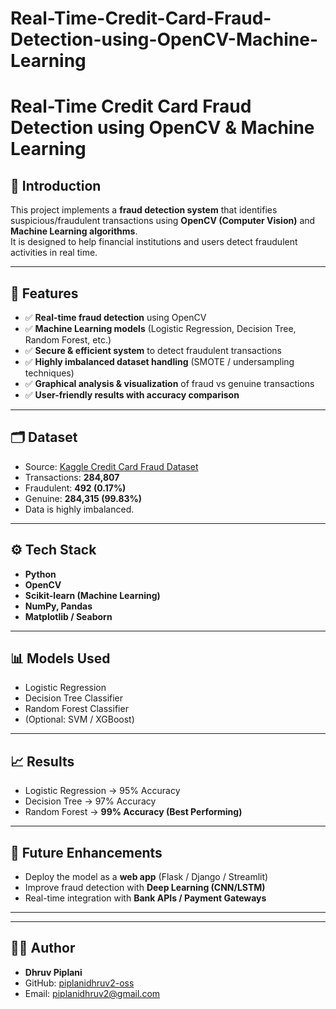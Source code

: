 # Real-Time-Credit-Card-Fraud-Detection-using-OpenCV-Machine-Learning

# Real-Time Credit Card Fraud Detection using OpenCV & Machine Learning

## 📖 Introduction
This project implements a **fraud detection system** that identifies suspicious/fraudulent transactions using **OpenCV (Computer Vision)** and **Machine Learning algorithms**.  
It is designed to help financial institutions and users detect fraudulent activities in real time.

---

## 🚀 Features
- ✅ **Real-time fraud detection** using OpenCV  
- ✅ **Machine Learning models** (Logistic Regression, Decision Tree, Random Forest, etc.)  
- ✅ **Secure & efficient system** to detect fraudulent transactions  
- ✅ **Highly imbalanced dataset handling** (SMOTE / undersampling techniques)  
- ✅ **Graphical analysis & visualization** of fraud vs genuine transactions  
- ✅ **User-friendly results with accuracy comparison**

---

## 🗂️ Dataset
- Source: [Kaggle Credit Card Fraud Dataset](https://www.kaggle.com/mlg-ulb/creditcardfraud)  
- Transactions: **284,807**  
- Fraudulent: **492 (0.17%)**  
- Genuine: **284,315 (99.83%)**  
- Data is highly imbalanced.

---

## ⚙️ Tech Stack
- **Python**
- **OpenCV**
- **Scikit-learn (Machine Learning)**
- **NumPy, Pandas**
- **Matplotlib / Seaborn**

---

## 📊 Models Used
- Logistic Regression  
- Decision Tree Classifier  
- Random Forest Classifier  
- (Optional: SVM / XGBoost)

---

## 📈 Results
- Logistic Regression → 95% Accuracy  
- Decision Tree → 97% Accuracy  
- Random Forest → **99% Accuracy (Best Performing)**  

---

## 📌 Future Enhancements
- Deploy the model as a **web app** (Flask / Django / Streamlit)  
- Improve fraud detection with **Deep Learning (CNN/LSTM)**  
- Real-time integration with **Bank APIs / Payment Gateways**
---
---

## 👨‍💻 Author
- **Dhruv Piplani**  
- GitHub: [piplanidhruv2-oss](https://github.com/piplanidhruv2-oss)  
- Email: piplanidhruv2@gmail.com  
